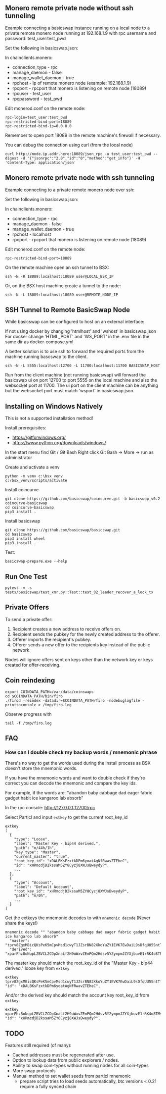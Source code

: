 
## Monero remote private node without ssh tunneling

Example connecting a basicswap instance running on a local node to a private
remote monero node running at 192.168.1.9 with rpc username and password:
test_user:test_pwd

Set the following in basicswap.json:

In chainclients.monero:
- connection_type - rpc
- manage_daemon - false
- manage_wallet_daemon - true
- rpchost - ip of remote monero node (example: 192.168.1.9)
- rpcport - rpcport that monero is listening on remote node (18089)
- rpcuser - test_user
- rpcpassword - test_pwd


Edit monerod.conf on the remote node:

    rpc-login=test_user:test_pwd
    rpc-restricted-bind-port=18089
    rpc-restricted-bind-ip=0.0.0.0

Remember to open port 18089 in the remote machine's firewall if necessary.

You can debug the connection using curl (from the local node)

    curl http://node.ip.addr.here:18089/json_rpc -u test_user:test_pwd --digest -d '{"jsonrpc":"2.0","id":"0","method":"get_info"}' -H 'Content-Type: application/json'


## Monero remote private node with ssh tunneling

Example connecting to a private remote monero node over ssh:

Set the following in basicswap.json:

In chainclients.monero:
- connection_type - rpc
- manage_daemon - false
- manage_wallet_daemon - true
- rpchost - localhost
- rpcport - rpcport that monero is listening on remote node (18089)

Edit monerod.conf on the remote node:

    rpc-restricted-bind-port=18089

On the remote machine open an ssh tunnel to BSX:

    ssh -N -R 18089:localhost:18089 user@LOCAL_BSX_IP

Or, on the BSX host machine create a tunnel to the node:

    ssh -N -L 18089:localhost:18089 user@REMOTE_NODE_IP



## SSH Tunnel to Remote BasicSwap Node

While basicswap can be configured to host on an external interface:

If not using docker by changing 'htmlhost' and 'wshost' in basicswap.json
For docker change 'HTML_PORT' and 'WS_PORT' in the .env file in the same dir as docker-compose.yml

A better solution is to use ssh to forward the required ports from the machine running bascswap to the client.

    ssh -N -L 5555:localhost:12700 -L 11700:localhost:11700 BASICSWAP_HOST

Run from the client machine (not running basicswap) will forward the basicswap ui on port 12700 to port 5555
on the local machine and also the websocket port at 11700.
The ui port on the client machine can be anything but the websocket port must match 'wsport' in basicswap.json.


## Installing on Windows Natively

This is not a supported installation method!

Install prerequisites:
- https://gitforwindows.org/
- https://www.python.org/downloads/windows/


In the start menu find Git / Git Bash
Right click Git Bash -> More -> run as administrator


Create and activate a venv

    python -m venv c:\bsx_venv
    c:/bsx_venv/scripts/activate


Install coincurve

    git clone https://github.com/basicswap/coincurve.git -b basicswap_v0.2 coincurve-basicswap
    cd coincurve-basicswap
    pip3 install .


Install basicswap

    git clone https://github.com/basicswap/basicswap.git
    cd basicswap
    pip3 install wheel
    pip3 install .


Test:

    basicswap-prepare.exe --help


## Run One Test

    pytest -v -s tests/basicswap/test_xmr.py::Test::test_02_leader_recover_a_lock_tx


## Private Offers

To send a private offer:
 1. Recipient creates a new address to receive offers on.
 2. Recipient sends the pubkey for the newly created address to the offerer.
 3. Offerer imports the recipient's pubkey.
 4. Offerer sends a new offer to the recipients key instead of the public network.

Nodes will ignore offers sent on keys other than the network key or keys created for offer-receiving.


## Coin reindexing

    export COINDATA_PATH=/var/data/coinswaps
    cd $COINDATA_PATH/bin/firo
    ./firod -reindex -datadir=$COINDATA_PATH/firo -nodebuglogfile -printtoconsole > /tmp/firo.log

Observe progress with

    tail -f /tmp/firo.log



## FAQ

### How can I double check my backup words / mnemonic phrase

There's no way to get the words used during the install process as
BSX doesn't store the mnemonic words.

If you have the mnemonic words and want to double check if they're correct you can decode the mnemonic and compare the key ids.

For example, if the words are:
"abandon baby cabbage dad eager fabric gadget habit ice kangaroo lab absorb"

In the rpc console:
http://127.0.0.1:12700/rpc

Select Particl and input `extkey` to get the current root_key_id

    extkey
    [
      {
        "type": "Loose",
        "label": "Master Key - bip44 derived.",
        "path": "m/44h/1h",
        "key_type": "Master",
        "current_master": "true",
        "root_key_id": "xDALBKsFzxtkDPm6yoatAgNfRwavZTEheC",
        "id": "xHRmcdjD2kssaM5ZY8Cyzj8XWJsBweydyP",
        ...
      },
      {
        "type": "Account",
        "label": "Default Account",
        "root_key_id": "xHRmcdjD2kssaM5ZY8Cyzj8XWJsBweydyP",
        "path": "m/0h",
        ...
      }
    ]

Get the extkeys the mnemonic decodes to with `mnemonic decode` (Never share the keys!)

    mnemonic decode "" "abandon baby cabbage dad eager fabric gadget habit ice kangaroo lab absorb"
      "master": "tprv8ZgxMBicQKsPeK5mCpvMsd1cwyT1JZsrBN82XkoYuZY1EVK7EwDaiL9sDfqUU5SntTfbRfnRedFWjg5xkDG5i3iwd3yP7neX5F2dtdCojk4",
      "derived": "xparFhz8oNupLZBVCLZCDpXnaLf2H9uWxvZEmPQm2Hdsv5YZympmJZYXjbuvE1rRK4o8TMsbbpCWrbQbNvt7CZCeDULrgeQMi536vTuxvuXpWqN",

The master key should match the root_key_id of the "Master Key - bip44 derived." loose key from `extkey`

    extkey tprv8ZgxMBicQKsPeK5mCpvMsd1cwyT1JZsrBN82XkoYuZY1EVK7EwDaiL9sDfqUU5SntTfbRfnRedFWjg5xkDG5i3iwd3yP7neX5F2dtdCojk4
    "id": "xDALBKsFzxtkDPm6yoatAgNfRwavZTEheC",

And/or the derived key should match the account key root_key_id from `extkey`:

    extkey xparFhz8oNupLZBVCLZCDpXnaLf2H9uWxvZEmPQm2Hdsv5YZympmJZYXjbuvE1rRK4o8TMsbbpCWrbQbNvt7CZCeDULrgeQMi536vTuxvuXpWqN
    "id": "xHRmcdjD2kssaM5ZY8Cyzj8XWJsBweydyP",





## TODO

Features still required (of many):
 - Cached addresses must be regenerated after use.
 - Option to lookup data from public explorers / nodes.
 - Ability to swap coin-types without running nodes for all coin-types
 - More swap protocols
 - Manual method to set wallet seeds from particl mnemonic
    - prepare script tries to load seeds automatically, btc versions < 0.21 require a fully synced chain
